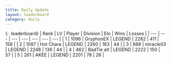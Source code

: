 ```yaml
---
title: Daily Update
layout: leaderboard
category: daily
---
```


{: .leaderboard}
| Rank | LV | Player | Division | Elo | Wins | Losses |
| --- | --- | --- | --- | --- | --- | --- |
| <span data-change="0">1</span> | 1096 | <span title="ID: 315148">GryphonEX</span> | LEGEND | <span data-change="-6">2282</span> | <span data-change="15">411</span> | <span data-change="5">158</span> |
| <span data-change="1">2</span> | 1087 | <span title="ID: 417840">Hot Chara</span> | LEGEND | <span data-change="20">2260</span> | <span data-change="8">163</span> | <span data-change="1">44</span> |
| <span data-change="-1">3</span> | 888 | <span title="ID: 416373">miracle03</span> | LEGEND | <span data-change="1">2248</span> | <span data-change="4">136</span> | <span data-change="1">44</span> |
| <span data-change="0">4</span> | 462 | <span title="ID: 382502">BadTie alt</span> | LEGEND | <span data-change="8">2222</span> | <span data-change="4">150</span> | <span data-change="2">57</span> |
| <span data-change="1">5</span> | 261 | <span title="ID: 455100">AKEE</span> | LEGEND | <span data-change="40">2201</span> | <span data-change="7">78</span> | <span data-change="0">26</span> |